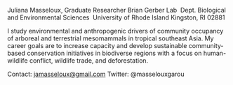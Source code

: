 Juliana Masseloux, Graduate Researcher
Brian Gerber Lab 
Dept. Biological and Environmental Sciences 
University of Rhode Island
Kingston, RI 02881

I study environmental and anthropogenic drivers of community occupancy of arboreal and terrestrial mesomammals in tropical southeast Asia.
My career goals are to increase capacity and develop sustainable community-based conservation initiatives in biodiverse regions with a focus on
human-wildlife conflict, wildlife trade, and deforestation.

Contact: jamasseloux@gmail.com
Twitter: @masselouxgarou
